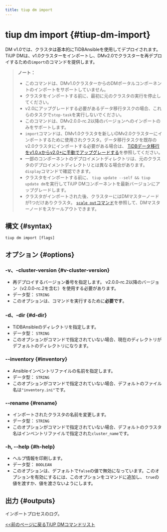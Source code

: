```yaml
---
title: tiup dm import
---
```


# tiup dm import {#tiup-dm-import}

DM v1.0では、クラスタは基本的にTiDBAnsibleを使用してデプロイされます。 TiUP DMは、v1.0クラスターをインポートし、DMv2.0でクラスターを再デプロイするための`import`のコマンドを提供します。

> **ノート：**
>
> -   このコマンドは、DMv1.0クラスターからのDMポータルコンポーネントのインポートをサポートしていません。
> -   クラスタをインポートする前に、最初に元のクラスタの実行を停止してください。
> -   v2.0にアップグレードする必要があるデータ移行タスクの場合、これらのタスクで`stop-task`を実行しないでください。
> -   このコマンドは、DMv2.0.0-rc.2以降のバージョンへのインポートのみをサポートします。
> -   `import`コマンドは、DMv1.0クラスタを新しいDMv2.0クラスターにインポートするために使用されクラスタ。データ移行タスクを既存のv2.0クラスタにインポートする必要がある場合は、 [TiDBデータ移行をv1.0.xからv2.0+に手動でアップグレードする](/dm/manually-upgrade-dm-1.0-to-2.0.md)を参照してください。
> -   一部のコンポーネントのデプロイメントディレクトリは、元のクラスタのデプロイメントディレクトリとは異なる場合があります。 `display`コマンドで確認できます。
> -   クラスタをインポートする前に、 `tiup update --self && tiup update dm`を実行してTiUP DMコンポーネントを最新バージョンにアップグレードします。
> -   クラスタがインポートされた後、クラスターにはDMマスターノードが1つだけありクラスタ。 [`scale out`コマンド](/tiup/tiup-component-dm-scale-out.md)を参照して、DMマスターノードをスケールアウトできます。

## 構文 {#syntax}

```shell
tiup dm import [flags]
```

## オプション {#options}

### -v、-cluster-version {#v-cluster-version}

-   再デプロイするバージョン番号を指定します。 v2.0.0-rc.2以降のバージョン（v2.0.0-rc.2を含む）を使用する必要があります。
-   データ型： `STRING`
-   このオプションは、コマンドを実行するために**必要です**。

### -d、-dir {#d-dir}

-   TiDBAnsibleのディレクトリを指定します。
-   データ型： `STRING`
-   このオプションがコマンドで指定されていない場合、現在のディレクトリがデフォルトのディレクトリになります。

### &#x20;--inventory {#inventory}

-   Ansibleインベントリファイルの名前を指定します。
-   データ型： `STRING`
-   このオプションがコマンドで指定されていない場合、デフォルトのファイル名は`"inventory.ini"`です。

### --rename {#rename}

-   インポートされたクラスタの名前を変更します。
-   データ型： `STRING`
-   このオプションがコマンドで指定されていない場合、デフォルトのクラスタ名はインベントリファイルで指定された`cluster_name`です。

### -h, --help {#h-help}

-   ヘルプ情報を印刷します。
-   データ型： `BOOLEAN`
-   このオプションは、デフォルトで`false`の値で無効になっています。このオプションを有効にするには、このオプションをコマンドに追加し、 `true`の値を渡すか、値を渡さないようにします。

## 出力 {#outputs}

インポートプロセスのログ。

[&lt;&lt;前のページに戻るTiUP DMコマンドリスト](/tiup/tiup-component-dm.md#command-list)
